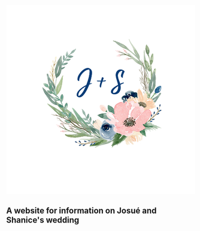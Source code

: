 <img src="./src/images/monogram.png" />

## A website for  information on Josué and Shanice's wedding
